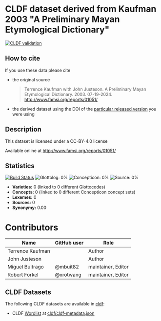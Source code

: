 # CLDF dataset derived from Kaufman 2003 "A Preliminary Mayan Etymological Dictionary"

[![CLDF validation](https://github.com/lexibank/kaufmanpmed/workflows/CLDF-validation/badge.svg)](https://github.com/lexibank/kaufmanpmed/actions?query=workflow%3ACLDF-validation)

## How to cite

If you use these data please cite
- the original source
  > Terrence Kaufman with John Justeson. A Preliminary Mayan Etymological Dictionary. 2003. 07-19-2024. <http://www.famsi.org/reports/01051/>
- the derived dataset using the DOI of the [particular released version](../../releases/) you were using

## Description


This dataset is licensed under a CC-BY-4.0 license

Available online at http://www.famsi.org/reports/01051/

## Statistics


[![Build Status](https://travis-ci.org/lexibank/kaufmanpmed.svg?branch=master)](https://travis-ci.org/lexibank/kaufmanpmed)
![Glottolog: 0%](https://img.shields.io/badge/Glottolog-0%25-red.svg "Glottolog: 0%")
![Concepticon: 0%](https://img.shields.io/badge/Concepticon-0%25-red.svg "Concepticon: 0%")
![Source: 0%](https://img.shields.io/badge/Source-0%25-red.svg "Source: 0%")

- **Varieties:** 0 (linked to 0 different Glottocodes)
- **Concepts:** 0 (linked to 0 different Concepticon concept sets)
- **Lexemes:** 0
- **Sources:** 0
- **Synonymy:** 0.00

# Contributors

Name | GitHub user | Role
--- |-------------| ---
Terrence Kaufman | | Author
John Justeson | | Author
Miguel Buitrago | @mbuit82 | maintainer, Editor
Robert Forkel | @xrotwang   | maintainer, Editor




## CLDF Datasets

The following CLDF datasets are available in [cldf](cldf):

- CLDF [Wordlist](https://github.com/cldf/cldf/tree/master/modules/Wordlist) at [cldf/cldf-metadata.json](cldf/cldf-metadata.json)